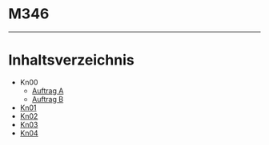 # M346

---

# Inhaltsverzeichnis

- Kn00
  - [Auftrag A](/Kompetenznachweise/kn00/betriebsmodelle.md)
  - [Auftrag B](/Kompetenznachweise/kn00/servicemodelle.md)
- [Kn01]()
- [Kn02]()
- [Kn03]()
- [Kn04]()




